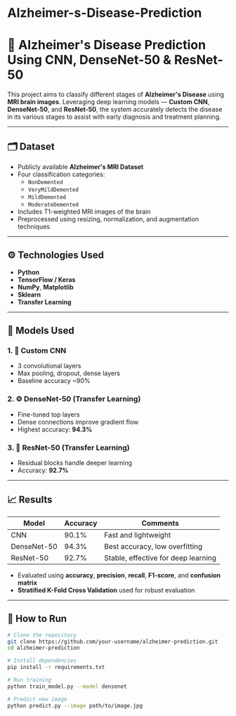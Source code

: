 # Alzheimer-s-Disease-Prediction
# 🧠 Alzheimer's Disease Prediction Using CNN, DenseNet-50 & ResNet-50

This project aims to classify different stages of **Alzheimer's Disease** using **MRI brain images**. Leveraging deep learning models — **Custom CNN**, **DenseNet-50**, and **ResNet-50**, the system accurately detects the disease in its various stages to assist with early diagnosis and treatment planning.

---

## 🗂️ Dataset

- Publicly available **Alzheimer's MRI Dataset**
- Four classification categories:
  - `NonDemented`
  - `VeryMildDemented`
  - `MildDemented`
  - `ModerateDemented`
- Includes T1-weighted MRI images of the brain
- Preprocessed using resizing, normalization, and augmentation techniques

---

## ⚙️ Technologies Used

- **Python**
- **TensorFlow / Keras**
- **NumPy**, **Matplotlib**
- **Sklearn**
- **Transfer Learning**

---

## 🧠 Models Used

### 1. 🔧 Custom CNN
- 3 convolutional layers
- Max pooling, dropout, dense layers
- Baseline accuracy ~90%

### 2. ⚙️ DenseNet-50 (Transfer Learning)
- Fine-tuned top layers
- Dense connections improve gradient flow
- Highest accuracy: **94.3%**

### 3. 🔁 ResNet-50 (Transfer Learning)
- Residual blocks handle deeper learning
- Accuracy: **92.7%**

---

## 📈 Results

| Model        | Accuracy | Comments                             |
|--------------|----------|--------------------------------------|
| CNN          | 90.1%    | Fast and lightweight                 |
| DenseNet-50  | 94.3%    | Best accuracy, low overfitting       |
| ResNet-50    | 92.7%    | Stable, effective for deep learning  |

- Evaluated using **accuracy**, **precision**, **recall**, **F1-score**, and **confusion matrix**
- **Stratified K-Fold Cross Validation** used for robust evaluation

---

## 🚀 How to Run

```bash
# Clone the repository
git clone https://github.com/your-username/alzheimer-prediction.git
cd alzheimer-prediction

# Install dependencies
pip install -r requirements.txt

# Run training
python train_model.py --model densenet

# Predict new image
python predict.py --image path/to/image.jpg
